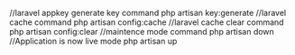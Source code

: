 //laravel appkey generate key command
php artisan key:generate
//laravel cache command
php artisan config:cache
//laravel cache clear command
php artisan config:clear
//maintence mode command 
php artisan down
//Application is now live mode
php artisan up